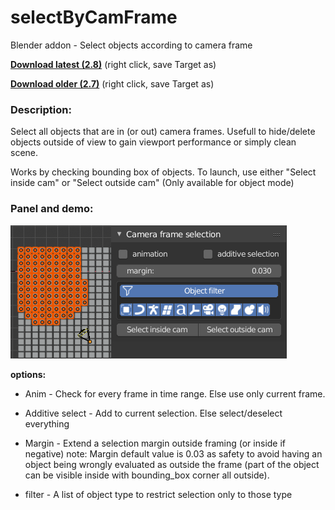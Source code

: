 # selectByCamFrame
Blender addon - Select objects according to camera frame

**[Download latest (2.8)](https://raw.githubusercontent.com/Pullusb/selectByCamFrame/master/selectByCamFrame.py)** (right click, save Target as)  

**[Download older (2.7)](https://raw.githubusercontent.com/Pullusb/selectByCamFrame/master/selectByCamFrame_279.py)** (right click, save Target as)

### Description:

Select all objects that are in (or out) camera frames.
Usefull to hide/delete objects outside of view to gain viewport performance or simply clean scene.

Works by checking bounding box of objects.
To launch, use either "Select inside cam" or "Select outside cam" (Only available for object mode)

### Panel and demo:
![panel](https://github.com/Pullusb/images_repo/blob/master/Bl_selectCameraFrame_frustum.png)

**options:**

- Anim - Check for every frame in time range. Else use only current frame.
- Additive select - Add to current selection. Else select/deselect everything
- Margin - Extend a selection margin outside framing (or inside if negative)
note: Margin default value is 0.03 as safety to avoid having an object being wrongly evaluated as outside the frame (part of the object can be visible inside with bounding_box corner all outside).
 
- filter - A list of object type to restrict selection only to those type
